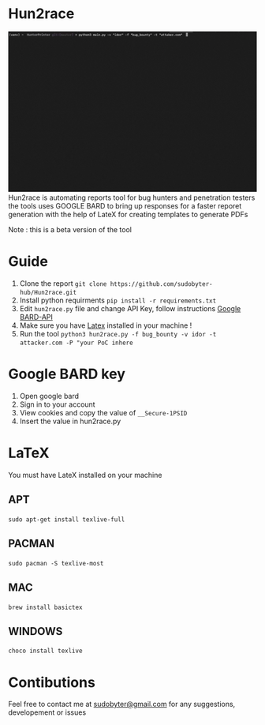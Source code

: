 # Hun2race

![](hun2race.gif)
Hun2race is automating reports tool for bug hunters and penetration testers 
the tools uses GOOGLE BARD to bring up responses for a faster reporet generation 
with the help of LateX for creating templates to generate PDFs 

Note : this is a beta version of the tool 


# Guide  

1. Clone the report `git clone https://github.com/sudobyter-hub/Hun2race.git`
2. Install python requirments `pip install -r requirements.txt`
3. Edit `hun2race.py` file and change API Key, follow instructions [Google BARD-API](#google-bard-key) 
4. Make sure you have [Latex](#latex) installed in your machine ! 
5. Run the tool `python3 hun2race.py -f bug_bounty -v idor -t attacker.com -P "your PoC inhere`



# Google BARD key 
1. Open google bard
2. Sign in to your account
3. View cookies and copy the value of `__Secure-1PSID`
4. Insert the value in hun2race.py


# LaTeX
You must have LateX installed on your machine 

## APT 
`sudo apt-get install texlive-full`

## PACMAN 
`sudo pacman -S texlive-most`

## MAC 
`brew install basictex` 

## WINDOWS 
`choco install texlive`


# Contibutions 
Feel free to contact me 
at sudobyter@gmail.com 
for any suggestions, developement or issues 

